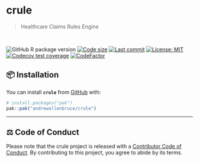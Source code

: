
<!-- README.md is generated from README.Rmd. Please edit that file -->

# crule

> Healthcare Claims Rules Engine

<br>

<!-- badges: start -->

![GitHub R package
version](https://img.shields.io/github/r-package/v/andrewallenbruce/crule?style=flat-square&logo=R&label=Package&color=%23192a38)
[![Code
size](https://img.shields.io/github/languages/code-size/andrewallenbruce/crule.svg)](https://github.com/andrewallenbruce/crule)
[![Last
commit](https://img.shields.io/github/last-commit/andrewallenbruce/crule.svg)](https://github.com/andrewallenbruce/crule/commits/master)
[![License:
MIT](https://img.shields.io/badge/license-MIT-blue.svg)](https://choosealicense.com/licenses/mit/)
[![Codecov test
coverage](https://codecov.io/gh/andrewallenbruce/crule/graph/badge.svg)](https://app.codecov.io/gh/andrewallenbruce/crule)
[![CodeFactor](https://www.codefactor.io/repository/github/andrewallenbruce/crule/badge)](https://www.codefactor.io/repository/github/andrewallenbruce/crule)
<!-- badges: end -->

## :package: Installation

You can install **`crule`** from [GitHub](https://github.com/) with:

``` r
# install.packages("pak")
pak::pak("andrewallenbruce/crule")
```

------------------------------------------------------------------------

## :balance_scale: Code of Conduct

Please note that the crule project is released with a [Contributor Code
of
Conduct](https://contributor-covenant.org/version/2/1/CODE_OF_CONDUCT.html).
By contributing to this project, you agree to abide by its terms.
